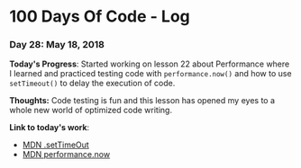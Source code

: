 # 100 Days Of Code - Log

### Day 28: May 18, 2018

**Today's Progress**:  Started working on lesson 22 about Performance where I learned and practiced testing code with `performance.now()` and how to use `setTimeout()` to delay the execution of code.

**Thoughts:** Code testing is fun and this lesson has opened my eyes to a whole new world of optimized code writing.

**Link to today's work**:
* [MDN .setTimeOut](https://developer.mozilla.org/en-US/docs/Web/API/WindowOrWorkerGlobalScope/setTimeout)
* [MDN performance.now](https://developer.mozilla.org/en-US/docs/Web/API/Performance/now)
